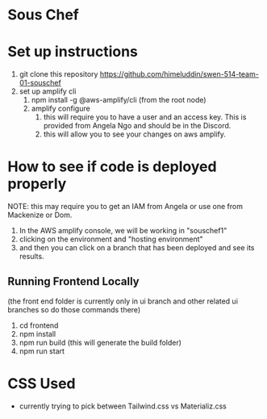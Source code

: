 # Sous Chef

# Set up instructions 

1. git clone this repository https://github.com/himeluddin/swen-514-team-01-souschef 
2. set up amplify cli 
   1. npm install -g @aws-amplify/cli (from the root node)
   2. amplify configure 
      1. this will require you to have a user and an access key. This is provided from Angela Ngo and should be in the Discord. 
      2. this will allow you to see your changes on aws amplify. 


# How to see if code is deployed properly 
NOTE: this may require you to get an IAM from Angela or use one from Mackenize or Dom. 
1. In the AWS amplify console, we will be working in "souschef1"
2. clicking on the environment and "hosting environment" 
3. and then you can click on a branch that has been deployed and see its results. 


## Running Frontend Locally 
(the front end folder is currently only in ui branch and other related ui branches so do those commands there)
1. cd frontend
2. npm install 
3. npm run build (this will generate the build folder)
4. npm run start 


# CSS Used 
* currently trying to pick between Tailwind.css vs Materializ.css

